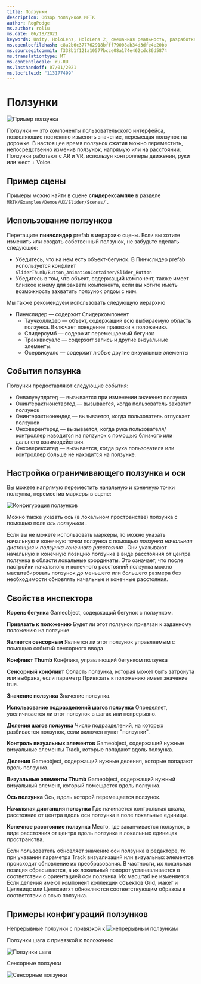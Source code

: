 ```yaml
---
title: Ползунки
description: Обзор ползунков МРТК
author: RogPodge
ms.author: roliu
ms.date: 06/18/2021
keywords: Unity, HoloLens, HoloLens 2, смешанная реальность, разработка, мртк, ползунки,
ms.openlocfilehash: c8a2b6c377762918bfff79008ab34d3dfe4e20bb
ms.sourcegitcommit: f338b1f121a10577bcce08a174e462cdc86d5874
ms.translationtype: MT
ms.contentlocale: ru-RU
ms.lasthandoff: 07/01/2021
ms.locfileid: "113177499"
---
```

# <a name="sliders"></a>Ползунки

![Пример ползунка](../images/slider/MRTK_UX_Slider_Main.jpg)

Ползунки — это компоненты пользовательского интерфейса, позволяющие постоянно изменять значение, перемещая ползунок на дорожке. В настоящее время ползунок сжатия можно переместить, непосредственно изменив ползунок, напрямую или на расстоянии. Ползунки работают с AR и VR, используя контроллеры движения, руки или жест + Voice.

## <a name="example-scene"></a>Пример сцены

Примеры можно найти в сцене **слидерексампле** в разделе `MRTK/Examples/Demos/UX/Slider/Scenes/` .

## <a name="how-to-use-sliders"></a>Использование ползунков

Перетащите **пинчслидер** prefab в иерархию сцены. Если вы хотите изменить или создать собственный ползунок, не забудьте сделать следующее:

- Убедитесь, что на нем есть объект-бегунок. В Пинчслидер prefab используется конфликт `SliderThumb/Button_AnimationContainer/Slider_Button`
- Убедитесь в том, что объект, содержащий компонент, также имеет близкое к нему для захвата компонента, если вы хотите иметь возможность захватить ползунок рядом с ним.

Мы также рекомендуем использовать следующую иерархию

- Пинчслидер — содержит Слидеркомпонент
  - Таучколлидер — объект, содержащий всю выбираемую область ползунка. Включает поведение привязки к положению.
  - Слидерсумб — содержит перемещаемый бегунок
  - Тракквисуалс — содержит запись и другие визуальные элементы.
  - Осервисуалс — содержит любые другие визуальные элементы

## <a name="slider-events"></a>События ползунка

Ползунки предоставляют следующие события:

- Онвалуеупдатед — вызывается при изменении значения ползунка
- Онинтерактионстартед — вызывается, когда пользователь захватит ползунок
- Онинтерактионендед — вызывается, когда пользователь отпускает ползунок
- Онховерентеред — вызывается, когда рука пользователя/контроллер наводится на ползунок с помощью близкого или дальнего взаимодействия.
- Онховерекситед — вызывается, когда рука пользователя или контроллер больше не находится на ползунке.

## <a name="configuring-slider-bound-and-axis"></a>Настройка ограничивающего ползунка и оси

Вы можете напрямую переместить начальную и конечную точки ползунка, переместив маркеры в сцене:

![Конфигурация ползунков](../images/sliders/MRTK_Sliders_Setup.png)

Можно также указать ось (в локальном пространстве) ползунка с помощью поля _ось ползунков_ .

Если вы не можете использовать маркеры, то можно указать начальную и конечную точки ползунка с помощью _ползунка начальная дистанция_ и _ползунка конечного расстояния_ . Они указывают начальную и конечную позицию ползунка в виде расстояния от центра ползунка в области локальные координаты. Это означает, что после настройки начального и конечного расстояний ползунка можно масштабировать ползунок до меньшего или большего размера без необходимости обновлять начальные и конечные расстояния.

## <a name="inspector-properties"></a>Свойства инспектора

**Корень бегунка** Gameobject, содержащий бегунок с ползунком.

**Привязать к положению** Будет ли этот ползунок привязан к заданному положению на ползунке

**Является сенсорным** Является ли этот ползунок управляемым с помощью событий сенсорного ввода

**Конфликт Thumb** Конфликт, управляющий бегунком ползунка

**Сенсорный конфликт** Область ползунка, которая может быть затронута или выбрана, если параметр Привязать к положению имеет значение true.

**Значение ползунка** Значение ползунка.

**Использование подразделений шагов ползунка** Определяет, увеличивается ли этот ползунок в шагах или непрерывно.

**Деления шагов ползунка** Число подразделений, на которых разбивается ползунок, если включен пункт "ползунки".

**Контроль визуальных элементов** Gameobject, содержащий нужные визуальные элементы Track, которые попадают вдоль ползунка.

**Деления** Gameobject, содержащий нужные деления, которые попадают вдоль ползунка.

**Визуальные элементы Thumb** Gameobject, содержащий нужный визуальный элемент, который помещается вдоль ползунка.

**Ось ползунка** Ось, вдоль которой перемещается ползунок.

**Начальная дистанция ползунка** Где начинается контрольная шкала, расстояние от центра вдоль оси ползунка в поле локальные единицы.

**Конечное расстояние ползунка** Место, где заканчивается ползунок, в виде расстояния от центра вдоль ползунка в локальных единицах пространства.

Если пользователь обновляет значение оси ползунка в редакторе, то при указании параметра Track визуализаций или визуальных элементов происходит обновление их преобразования.
В частности, их локальная позиция сбрасывается, а их локальный поворот устанавливается в соответствии с ориентацией оси ползунка.
Их масштаб не изменяется.
Если деления имеют компонент коллекции объектов Grid, макет и Целлвидс или Целлхеигхт обновляются соответствующим образом в соответствии с осью ползунка.

## <a name="example-slider-configurations"></a>Примеры конфигураций ползунков

Непрерывные ползунки с привязкой к ![ непрерывным ползункам](https://user-images.githubusercontent.com/39840334/122488212-d410a400-cf91-11eb-8d31-fc7584ddc465.gif)

Ползунки шага с привязкой к положению

![Ползунки шага](https://user-images.githubusercontent.com/39840334/122488226-dc68df00-cf91-11eb-9459-89655bbb054d.gif)

Сенсорные ползунки

![Сенсорные ползунки](https://user-images.githubusercontent.com/39840334/122488221-d8d55800-cf91-11eb-91a1-bb12debe2797.gif)
